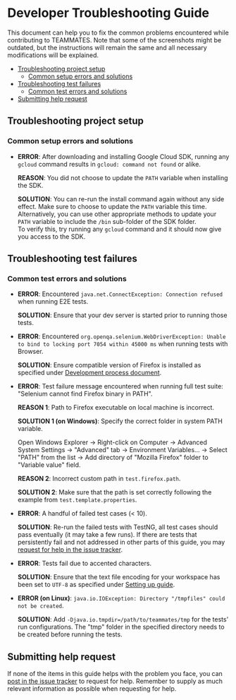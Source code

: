 # Developer Troubleshooting Guide

This document can help you to fix the common problems encountered while contributing to TEAMMATES.
Note that some of the screenshots might be outdated, but the instructions will remain the same and all necessary modifications will be explained.

* [Troubleshooting project setup](#troubleshooting-project-setup)
    * [Common setup errors and solutions](#common-setup-errors-and-solutions)
* [Troubleshooting test failures](#troubleshooting-test-failures)
    * [Common test errors and solutions](#common-test-errors-and-solutions)
* [Submitting help request](#submitting-help-request)

## Troubleshooting project setup

### Common setup errors and solutions

* **ERROR**: After downloading and installing Google Cloud SDK, running any `gcloud` command results in `gcloud: command not found` or alike.

  **REASON**: You did not choose to update the `PATH` variable when installing the SDK.

  **SOLUTION**: You can re-run the install command again without any side effect. Make sure to choose to update the `PATH` variable this time. Alternatively, you can use other appropriate methods to update your `PATH` variable to include the `/bin` sub-folder of the SDK folder.<br>
  To verify this, try running any `gcloud` command and it should now give you access to the SDK.

## Troubleshooting test failures

### Common test errors and solutions

* **ERROR**: Encountered `java.net.ConnectException: Connection refused` when running E2E tests.

  **SOLUTION**: Ensure that your dev server is started prior to running those tests.

* **ERROR**: Encountered `org.openqa.selenium.WebDriverException: Unable to bind to locking port 7054 within 45000 ms` when running tests with Browser.

  **SOLUTION**: Ensure compatible version of Firefox is installed as specified under [Development process document](development.md#testing).

* **ERROR**: Test failure message encountered when running full test suite: "Selenium cannot find Firefox binary in PATH".

  **REASON 1**: Path to Firefox executable on local machine is incorrect.

  **SOLUTION 1 (on Windows)**: Specify the correct folder in system PATH variable.

  Open Windows Explorer → Right-click on Computer → Advanced System Settings → "Advanced" tab → Environment Variables… → Select "PATH" from the list → Add directory of "Mozilla Firefox" folder to "Variable value" field.

  **REASON 2**: Incorrect custom path in `test.firefox.path`.

  **SOLUTION 2**: Make sure that the path is set correctly following the example from `test.template.properties`.

* **ERROR**: A handful of failed test cases (< 10).

  **SOLUTION**: Re-run the failed tests with TestNG, all test cases should pass eventually (it may take a few runs). If there are tests that persistently fail and not addressed in other parts of this guide, you may [request for help in the issue tracker](https://github.com/TEAMMATES/teammates/issues/new?template=help-request.md).

* **ERROR**: Tests fail due to accented characters.

  **SOLUTION**: Ensure that the text file encoding for your workspace has been set to `UTF-8` as specified under [Setting up guide](setting-up.md).

* **ERROR (on Linux)**: `java.io.IOException: Directory "/tmpfiles" could not be created`.

   **SOLUTION**: Add `-Djava.io.tmpdir=/path/to/teammates/tmp` for the tests' run configurations. The "tmp" folder in the specified directory needs to be created before running the tests.

## Submitting help request

If none of the items in this guide helps with the problem you face, you can [post in the issue tracker](https://github.com/TEAMMATES/teammates/issues/new?template=help-request.md) to request for help. Remember to supply as much relevant information as possible when requesting for help.

